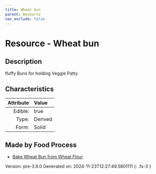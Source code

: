```yaml
---
title: Wheat bun
parent: Resource
nav_exclude: false
---
```

# Resource - Wheat bun

## Description
fluffy Buns for holding Veggie Patty.

## Characteristics

| Attribute      | Value |
|--------:|:------|
|Edible:|true|
|Type:|Derived|
|Form:|Solid|
 



## Made by Food Process

- [Bake Wheat Bun from Wheat Flour](../food/bake-wheat-bun-from-wheat-flour.html)

    

Version: pre-3.9.0 Generated on: 2024-11-23T12:27:49.5801111
{: .fs-3 }
